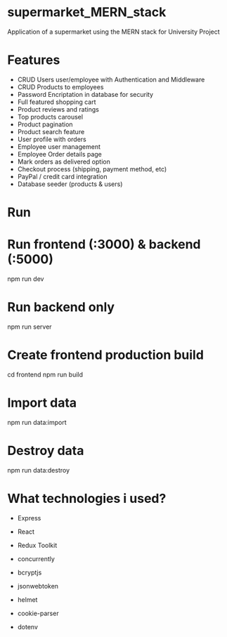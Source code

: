 # supermarket_MERN_stack
Application of a supermarket using the MERN stack for University Project

# Features
-  CRUD Users user/employee with Authentication and Middleware 
-  CRUD Products to employees
-  Password Encriptation in database for security
-  Full featured shopping cart
-  Product reviews and ratings
-  Top products carousel
-  Product pagination
-  Product search feature
-  User profile with orders
-  Employee user management
-  Employee Order details page
-  Mark orders as delivered option
-  Checkout process (shipping, payment method, etc)
-  PayPal / credit card integration
-  Database seeder (products & users)

# Run

# Run frontend (:3000) & backend (:5000)
npm run dev

# Run backend only
npm run server

# Create frontend production build
cd frontend
npm run build

# Import data
npm run data:import

# Destroy data
npm run data:destroy

# What technologies i used?
- Express 
- React
- Redux Toolkit
- concurrently
- bcryptjs
- jsonwebtoken
- helmet
- cookie-parser

- dotenv